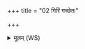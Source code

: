 +++
title = "02 गिरिं गच्छेतः"

+++
<details><summary>मूलम् (WS)</summary>

गिरिं गच्छेतः सप्तमुखे ॥ २ ॥
</details>